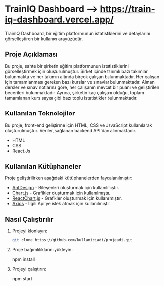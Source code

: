 # TrainIQ Dashboard  --> https://train-iq-dashboard.vercel.app/



TrainIQ Dashboard, bir eğitim platformunun istatistiklerini ve detaylarını görselleştiren bir kullanıcı arayüzüdür.

## Proje Açıklaması

Bu proje, sahte bir şirketin eğitim platformunun istatistiklerini görselleştirmek için oluşturulmuştur. Şirket içinde tanımlı bazı takımlar bulunmakta ve her takımın altında birçok çalışan bulunmaktadır. Her çalışan için tamamlanması gereken bazı kurslar ve sınavlar bulunmaktadır. Alınan dersler ve sınav notlarına göre, her çalışanın mevcut bir puanı ve geliştirilen becerileri bulunmaktadır. Ayrıca, şirketin kaç çalışanı olduğu, toplam tamamlanan kurs sayısı gibi bazı toplu istatistikler bulunmaktadır.

## Kullanılan Teknolojiler

Bu proje, front-end geliştirme için HTML, CSS ve JavaScript kullanılarak oluşturulmuştur. Veriler, sağlanan backend API'dan alınmaktadır.

- HTML
- CSS
- React.Js

## Kullanılan Kütüphaneler

Proje geliştirilirken aşağıdaki kütüphanelerden faydalanılmıştır:

- [AntDesign](https://ant.design/) - Bileşenleri oluşturmak için kullanılmıştır.
- [Chart.js](https://www.chartjs.org/) - Grafikler oluşturmak için kullanılmıştır.
- [ReactChart.js](https://react-chartjs-2.js.org/) - Grafikler oluşturmak için kullanılmıştır.
- [Axios](https://axios-http.com/) - İlgili Api'ye istek atmak için kullanılmıştır.

## Nasıl Çalıştırılır

1. Projeyi klonlayın:

   ```bash
   git clone https://github.com/kullaniciadi/projeadi.git


2. Proje bağımlılıklarını yükleyin:

   npm install

3. Projeyi çalıştırın:

   npm start
